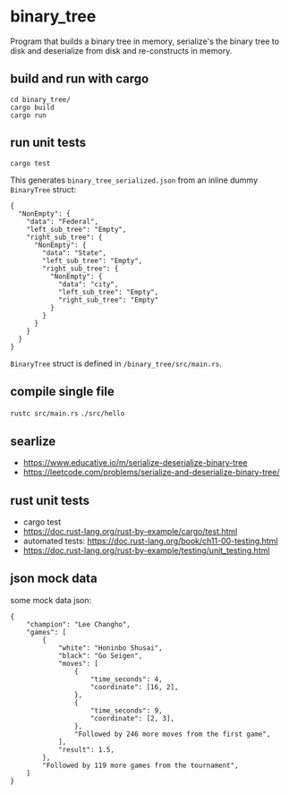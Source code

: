 # binary_tree

Program that builds a binary tree in memory, serialize's the binary tree to disk and deserialize from disk and re-constructs in memory.

## build and run with cargo

```
cd binary_tree/
cargo build
cargo run
```



## run unit tests

``` cargo test ```











This generates `binary_tree_serialized.json` from an inline dummy `BinaryTree` struct:

```
{
  "NonEmpty": {
    "data": "Federal",
    "left_sub_tree": "Empty",
    "right_sub_tree": {
      "NonEmpty": {
        "data": "State",
        "left_sub_tree": "Empty",
        "right_sub_tree": {
          "NonEmpty": {
            "data": "city",
            "left_sub_tree": "Empty",
            "right_sub_tree": "Empty"
          }
        }
      }
    }
  }
}
```



`BinaryTree` struct is defined in `/binary_tree/src/main.rs`.


## compile single file

```rustc src/main.rs```
```./src/hello```


## searlize
- https://www.educative.io/m/serialize-deserialize-binary-tree
- https://leetcode.com/problems/serialize-and-deserialize-binary-tree/


## rust unit tests
- cargo test
- https://doc.rust-lang.org/rust-by-example/cargo/test.html
- automated tests: https://doc.rust-lang.org/book/ch11-00-testing.html
- https://doc.rust-lang.org/rust-by-example/testing/unit_testing.html


## json mock data

some mock data json:

```
{
    "champion": "Lee Changho",
    "games": [
        {
            "white": "Honinbo Shusai",
            "black": "Go Seigen",
            "moves": [
                {
                    "time_seconds": 4,
                    "coordinate": [16, 2],
                },
                {
                    "time_seconds": 9,
                    "coordinate": [2, 3],
                },
                "Followed by 246 more moves from the first game",
            ],
            "result": 1.5,
        },
        "Followed by 119 more games from the tournament",
    ]
}
```
